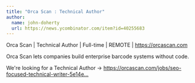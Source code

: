 ```yaml
---
title: "Orca Scan : Technical Author"
author:
  name: john-doherty
  url: https://news.ycombinator.com/item?id=40255683
---
```

Orca Scan | Technical Author | Full-time | REMOTE | <a href="https:&#x2F;&#x2F;orcascan.com" rel="nofollow">https:&#x2F;&#x2F;orcascan.com</a>

Orca Scan lets companies build enterprise barcode systems without code.

We&#x27;re looking for a Technical Author -&gt; <a href="https:&#x2F;&#x2F;orcascan.com&#x2F;jobs&#x2F;seo-focused-technical-writer-5e14e5e0" rel="nofollow">https:&#x2F;&#x2F;orcascan.com&#x2F;jobs&#x2F;seo-focused-technical-writer-5e14e...</a>
